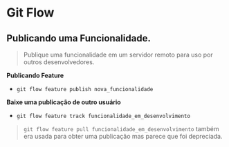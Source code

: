 # Git Flow

## Publicando uma Funcionalidade.

> Publique uma funcionalidade em um servidor remoto para uso por outros desenvolvedores.

**Publicando Feature**
- `git flow feature publish nova_funcionalidade`

**Baixe uma publicação de outro usuário**

- `git flow feature track funcionalidade_em_desenvolvimento`


> `git flow feature pull funcionalidade_em_desenvolvimento` também era usada para obter uma publicação mas parece que foi depreciada.
